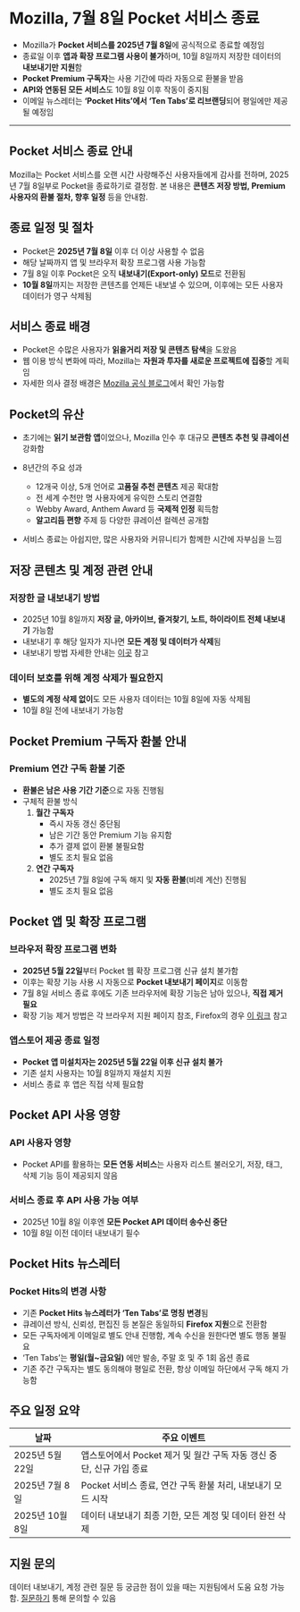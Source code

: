 # Mozilla, 7월 8일 Pocket 서비스 종료


* Mozilla가 **Pocket 서비스를 2025년 7월 8일**에 공식적으로 종료할 예정임
* 종료일 이후 **앱과 확장 프로그램 사용이 불가**하며, 10월 8일까지 저장한 데이터의 **내보내기만 지원**함
* **Pocket Premium 구독자**는 사용 기간에 따라 자동으로 환불을 받음
* **API와 연동된 모든 서비스**도 10월 8일 이후 작동이 중지됨
* 이메일 뉴스레터는 **‘Pocket Hits’에서 ‘Ten Tabs’로 리브랜딩**되어 평일에만 제공될 예정임

---

Pocket 서비스 종료 안내
----------------

Mozilla는 Pocket 서비스를 오랜 시간 사랑해주신 사용자들에게 감사를 전하며, 2025년 7월 8일부로 Pocket을 종료하기로 결정함. 본 내용은 **콘텐츠 저장 방법, Premium 사용자의 환불 절차, 향후 일정** 등을 안내함.

종료 일정 및 절차
----------

* Pocket은 **2025년 7월 8일** 이후 더 이상 사용할 수 없음
* 해당 날짜까지 앱 및 브라우저 확장 프로그램 사용 가능함
* 7월 8일 이후 Pocket은 오직 **내보내기(Export-only) 모드**로 전환됨
* **10월 8일**까지는 저장한 콘텐츠를 언제든 내보낼 수 있으며, 이후에는 모든 사용자 데이터가 영구 삭제됨

서비스 종료 배경
---------

* Pocket은 수많은 사용자가 **읽을거리 저장 및 콘텐츠 탐색**을 도왔음
* 웹 이용 방식 변화에 따라, Mozilla는 **자원과 투자를 새로운 프로젝트에 집중**할 계획임
* 자세한 의사 결정 배경은 [Mozilla 공식 블로그](https://blog.mozilla.org/en/mozilla/building-whats-next/)에서 확인 가능함

Pocket의 유산
----------

* 초기에는 **읽기 보관함 앱**이었으나, Mozilla 인수 후 대규모 **콘텐츠 추천 및 큐레이션** 강화함
* 8년간의 주요 성과

  + 12개국 이상, 5개 언어로 **고품질 추천 콘텐츠** 제공 확대함
  + 전 세계 수천만 명 사용자에게 유익한 스토리 연결함
  + Webby Award, Anthem Award 등 **국제적 인정** 획득함
  + **알고리듬 편향** 주제 등 다양한 큐레이션 컬렉션 공개함
* 서비스 종료는 아쉽지만, 많은 사용자와 커뮤니티가 함께한 시간에 자부심을 느낌

저장 콘텐츠 및 계정 관련 안내
-----------------

### 저장한 글 내보내기 방법

* 2025년 10월 8일까지 **저장 글, 아카이브, 즐겨찾기, 노트, 하이라이트 전체 내보내기** 가능함
* 내보내기 후 해당 일자가 지나면 **모든 계정 및 데이터가 삭제**됨
* 내보내기 방법 자세한 안내는 [이곳](https://support.mozilla.org/en-US/kb/exporting-your-pocket-list) 참고

### 데이터 보호를 위해 계정 삭제가 필요한지

* **별도의 계정 삭제 없이**도 모든 사용자 데이터는 10월 8일에 자동 삭제됨
* 10월 8일 전에 내보내기 가능함

Pocket Premium 구독자 환불 안내
------------------------

### Premium 연간 구독 환불 기준

* **환불은 남은 사용 기간 기준**으로 자동 진행됨
* 구체적 환불 방식
  1. **월간 구독자**
     + 즉시 자동 갱신 중단됨
     + 남은 기간 동안 Premium 기능 유지함
     + 추가 결제 없이 환불 불필요함
     + 별도 조치 필요 없음
  2. **연간 구독자**
     + 2025년 7월 8일에 구독 해지 및 **자동 환불**(비례 계산) 진행됨
     + 별도 조치 필요 없음

Pocket 앱 및 확장 프로그램
------------------

### 브라우저 확장 프로그램 변화

* **2025년 5월 22일**부터 Pocket 웹 확장 프로그램 신규 설치 불가함
* 이후는 확장 기능 사용 시 자동으로 **Pocket 내보내기 페이지**로 이동함
* 7월 8일 서비스 종료 후에도 기존 브라우저에 확장 기능은 남아 있으나, **직접 제거 필요**
* 확장 기능 제거 방법은 각 브라우저 지원 페이지 참조, Firefox의 경우 [이 링크](https://support.mozilla.org/et/kb/disable-or-re-enable-pocket-for-firefox) 참고

### 앱스토어 제공 종료 일정

* **Pocket 앱 미설치자는 2025년 5월 22일 이후 신규 설치 불가**
* 기존 설치 사용자는 10월 8일까지 재설치 지원
* 서비스 종료 후 앱은 직접 삭제 필요함

Pocket API 사용 영향
----------------

### API 사용자 영향

* Pocket API를 활용하는 **모든 연동 서비스**는 사용자 리스트 불러오기, 저장, 태그, 삭제 기능 등이 제공되지 않음

### 서비스 종료 후 API 사용 가능 여부

* 2025년 10월 8일 이후엔 **모든 Pocket API 데이터 송수신 중단**
* 10월 8일 이전 데이터 내보내기 필수

Pocket Hits 뉴스레터
----------------

### Pocket Hits의 변경 사항

* 기존 **Pocket Hits 뉴스레터가 ‘Ten Tabs’로 명칭 변경**됨
* 큐레이션 방식, 신뢰성, 편집진 등 본질은 동일하되 **Firefox 지원**으로 전환함
* 모든 구독자에게 이메일로 별도 안내 진행함, 계속 수신을 원한다면 별도 행동 불필요
* ‘Ten Tabs’는 **평일(월~금요일)** 에만 발송, 주말 호 및 주 1회 옵션 종료
* 기존 주간 구독자는 별도 동의해야 평일로 전환, 항상 이메일 하단에서 구독 해지 가능함

주요 일정 요약
--------

| 날짜 | 주요 이벤트 |
| --- | --- |
| 2025년 5월 22일 | 앱스토어에서 Pocket 제거 및 월간 구독 자동 갱신 중단, 신규 가입 종료 |
| 2025년 7월 8일 | Pocket 서비스 종료, 연간 구독 환불 처리, 내보내기 모드 시작 |
| 2025년 10월 8일 | 데이터 내보내기 최종 기한, 모든 계정 및 데이터 완전 삭제 |

지원 문의
-----

데이터 내보내기, 계정 관련 질문 등 궁금한 점이 있을 때는 지원팀에서 도움 요청 가능함. [질문하기](https://support.mozilla.org/en-US/questions/new/pocket/form) 통해 문의할 수 있음

